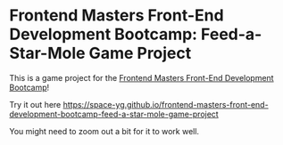 # Frontend Masters Front-End Development Bootcamp: Feed-a-Star-Mole Game Project

This is a game project for the [Frontend Masters Front-End Development Bootcamp](https://frontendmasters.com/bootcamp/)!

Try it out here https://space-yg.github.io/frontend-masters-front-end-development-bootcamp-feed-a-star-mole-game-project

You might need to zoom out a bit for it to work well.